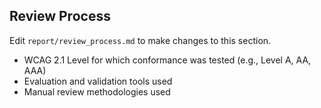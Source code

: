 ## Review Process

Edit `report/review_process.md` to make changes to this section.

- WCAG 2.1 Level for which conformance was tested (e.g., Level A, AA, AAA)
- Evaluation and validation tools used
- Manual review methodologies used
